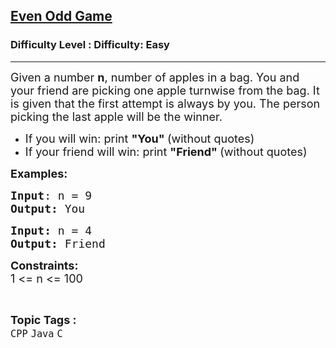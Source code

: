 <h2><a href="https://www.geeksforgeeks.org/problems/even-odd-game--153136/1">Even Odd Game</a></h2><h3>Difficulty Level : Difficulty: Easy</h3><hr><div class="problems_problem_content__Xm_eO"><p><span style="font-size: 18px;">Given a number <strong>n</strong>, number of apples in a bag. You and your friend are picking one apple turnwise from the bag. It is given that the first attempt is always by you. The person picking the last apple will be the winner.&nbsp;</span></p>
<ul>
<li><span style="font-size: 18px;">If you will win: print <strong>"You" </strong>(without quotes)</span></li>
<li><span style="font-size: 18px;">If your friend will win: print <strong>"Friend" </strong>(without quotes)</span></li>
</ul>
<p><span style="font-size: 18px;"><strong>Examples:</strong></span></p>
<pre><span style="font-size: 18px;"><strong>Input</strong>: n = 9
<strong>Output:</strong> You</span></pre>
<pre><span style="font-size: 18px;"><strong>Input: </strong>n = 4
<strong>Output: </strong>Friend</span></pre>
<p><span style="font-size: 18px;"><strong>Constraints:</strong><br>1 &lt;= n &lt;= 100</span></p></div><br><p><span style=font-size:18px><strong>Topic Tags : </strong><br><code>CPP</code>&nbsp;<code>Java</code>&nbsp;<code>C</code>&nbsp;